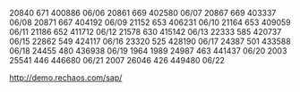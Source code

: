
20840   671 400886 06/06
20861   669 402580 06/07
20867   669 403337 06/08
20871   667 404192 06/09
21152   653 406231 06/10
21164   653 409059 06/11
21186   652 411712 06/12
21578   630 415142 06/13
22333   585 420737 06/15
22862   549 424117 06/16
23320   525 428190 06/17
24387   501 433588 06/18
24455   480 436938 06/19 1964 1989
24987   463 441437 06/20 2003
25541   446 446680 06/21 2007
26046   426 449480 06/22

http://demo.rechaos.com/sap/